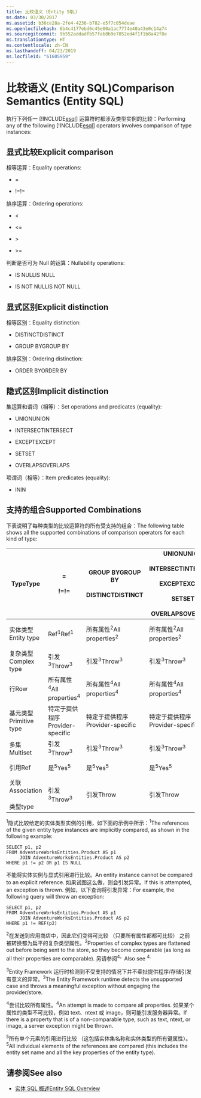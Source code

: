 ```yaml
---
title: 比较语义 (Entity SQL)
ms.date: 03/30/2017
ms.assetid: b36ce28a-2fe4-4236-b782-e5f7c054deae
ms.openlocfilehash: 6b4c4177ebd6c45e00a1ac7774e40a43e0c14a74
ms.sourcegitcommit: 9b552addadfb57fab0b9e7852ed4f1f1b8a42f8e
ms.translationtype: HT
ms.contentlocale: zh-CN
ms.lasthandoff: 04/23/2019
ms.locfileid: "61605959"
---
```

# <a name="comparison-semantics-entity-sql"></a><span data-ttu-id="5dc36-102">比较语义 (Entity SQL)</span><span class="sxs-lookup"><span data-stu-id="5dc36-102">Comparison Semantics (Entity SQL)</span></span>
<span data-ttu-id="5dc36-103">执行下列任一 [!INCLUDE[esql](../../../../../../includes/esql-md.md)] 运算符时都涉及类型实例的比较：</span><span class="sxs-lookup"><span data-stu-id="5dc36-103">Performing any of the following [!INCLUDE[esql](../../../../../../includes/esql-md.md)] operators involves comparison of type instances:</span></span>  
  
## <a name="explicit-comparison"></a><span data-ttu-id="5dc36-104">显式比较</span><span class="sxs-lookup"><span data-stu-id="5dc36-104">Explicit comparison</span></span>  
 <span data-ttu-id="5dc36-105">相等运算：</span><span class="sxs-lookup"><span data-stu-id="5dc36-105">Equality operations:</span></span>  
  
- =  
  
- <span data-ttu-id="5dc36-106">!=</span><span class="sxs-lookup"><span data-stu-id="5dc36-106">!=</span></span>  
  
 <span data-ttu-id="5dc36-107">排序运算：</span><span class="sxs-lookup"><span data-stu-id="5dc36-107">Ordering operations:</span></span>  
  
- <  
  
- \<=  
  
- \>  
  
- \>=  
  
 <span data-ttu-id="5dc36-108">判断是否可为 Null 的运算：</span><span class="sxs-lookup"><span data-stu-id="5dc36-108">Nullability operations:</span></span>  
  
- <span data-ttu-id="5dc36-109">IS NULL</span><span class="sxs-lookup"><span data-stu-id="5dc36-109">IS NULL</span></span>  
  
- <span data-ttu-id="5dc36-110">IS NOT NULL</span><span class="sxs-lookup"><span data-stu-id="5dc36-110">IS NOT NULL</span></span>  
  
## <a name="explicit-distinction"></a><span data-ttu-id="5dc36-111">显式区别</span><span class="sxs-lookup"><span data-stu-id="5dc36-111">Explicit distinction</span></span>  
 <span data-ttu-id="5dc36-112">相等区别：</span><span class="sxs-lookup"><span data-stu-id="5dc36-112">Equality distinction:</span></span>  
  
- <span data-ttu-id="5dc36-113">DISTINCT</span><span class="sxs-lookup"><span data-stu-id="5dc36-113">DISTINCT</span></span>  
  
- <span data-ttu-id="5dc36-114">GROUP BY</span><span class="sxs-lookup"><span data-stu-id="5dc36-114">GROUP BY</span></span>  
  
 <span data-ttu-id="5dc36-115">排序区别：</span><span class="sxs-lookup"><span data-stu-id="5dc36-115">Ordering distinction:</span></span>  
  
- <span data-ttu-id="5dc36-116">ORDER BY</span><span class="sxs-lookup"><span data-stu-id="5dc36-116">ORDER BY</span></span>  
  
## <a name="implicit-distinction"></a><span data-ttu-id="5dc36-117">隐式区别</span><span class="sxs-lookup"><span data-stu-id="5dc36-117">Implicit distinction</span></span>  
 <span data-ttu-id="5dc36-118">集运算和谓词（相等）：</span><span class="sxs-lookup"><span data-stu-id="5dc36-118">Set operations and predicates (equality):</span></span>  
  
- <span data-ttu-id="5dc36-119">UNION</span><span class="sxs-lookup"><span data-stu-id="5dc36-119">UNION</span></span>  
  
- <span data-ttu-id="5dc36-120">INTERSECT</span><span class="sxs-lookup"><span data-stu-id="5dc36-120">INTERSECT</span></span>  
  
- <span data-ttu-id="5dc36-121">EXCEPT</span><span class="sxs-lookup"><span data-stu-id="5dc36-121">EXCEPT</span></span>  
  
- <span data-ttu-id="5dc36-122">SET</span><span class="sxs-lookup"><span data-stu-id="5dc36-122">SET</span></span>  
  
- <span data-ttu-id="5dc36-123">OVERLAPS</span><span class="sxs-lookup"><span data-stu-id="5dc36-123">OVERLAPS</span></span>  
  
 <span data-ttu-id="5dc36-124">项谓词（相等）：</span><span class="sxs-lookup"><span data-stu-id="5dc36-124">Item predicates (equality):</span></span>  
  
- <span data-ttu-id="5dc36-125">IN</span><span class="sxs-lookup"><span data-stu-id="5dc36-125">IN</span></span>  
  
## <a name="supported-combinations"></a><span data-ttu-id="5dc36-126">支持的组合</span><span class="sxs-lookup"><span data-stu-id="5dc36-126">Supported Combinations</span></span>  
 <span data-ttu-id="5dc36-127">下表说明了每种类型的比较运算符的所有受支持的组合：</span><span class="sxs-lookup"><span data-stu-id="5dc36-127">The following table shows all the supported combinations of comparison operators for each kind of type:</span></span>  
  
|<span data-ttu-id="5dc36-128">**Type**</span><span class="sxs-lookup"><span data-stu-id="5dc36-128">**Type**</span></span>|**=**<br /><br /> <span data-ttu-id="5dc36-129">**\!=**</span><span class="sxs-lookup"><span data-stu-id="5dc36-129">**!=**</span></span>|<span data-ttu-id="5dc36-130">**GROUP BY**</span><span class="sxs-lookup"><span data-stu-id="5dc36-130">**GROUP BY**</span></span><br /><br /> <span data-ttu-id="5dc36-131">**DISTINCT**</span><span class="sxs-lookup"><span data-stu-id="5dc36-131">**DISTINCT**</span></span>|<span data-ttu-id="5dc36-132">**UNION**</span><span class="sxs-lookup"><span data-stu-id="5dc36-132">**UNION**</span></span><br /><br /> <span data-ttu-id="5dc36-133">**INTERSECT**</span><span class="sxs-lookup"><span data-stu-id="5dc36-133">**INTERSECT**</span></span><br /><br /> <span data-ttu-id="5dc36-134">**EXCEPT**</span><span class="sxs-lookup"><span data-stu-id="5dc36-134">**EXCEPT**</span></span><br /><br /> <span data-ttu-id="5dc36-135">**SET**</span><span class="sxs-lookup"><span data-stu-id="5dc36-135">**SET**</span></span><br /><br /> <span data-ttu-id="5dc36-136">**OVERLAPS**</span><span class="sxs-lookup"><span data-stu-id="5dc36-136">**OVERLAPS**</span></span>|<span data-ttu-id="5dc36-137">**IN**</span><span class="sxs-lookup"><span data-stu-id="5dc36-137">**IN**</span></span>|<span data-ttu-id="5dc36-138">**<   <=**</span><span class="sxs-lookup"><span data-stu-id="5dc36-138">**<   <=**</span></span><br /><br /> <span data-ttu-id="5dc36-139">**>   >=**</span><span class="sxs-lookup"><span data-stu-id="5dc36-139">**>   >=**</span></span>|<span data-ttu-id="5dc36-140">**ORDER BY**</span><span class="sxs-lookup"><span data-stu-id="5dc36-140">**ORDER BY**</span></span>|<span data-ttu-id="5dc36-141">**为 NULL**</span><span class="sxs-lookup"><span data-stu-id="5dc36-141">**IS NULL**</span></span><br /><br /> <span data-ttu-id="5dc36-142">**不为 NULL**</span><span class="sxs-lookup"><span data-stu-id="5dc36-142">**IS NOT NULL**</span></span>|  
|-|-|-|-|-|-|-|-|  
|<span data-ttu-id="5dc36-143">实体类型</span><span class="sxs-lookup"><span data-stu-id="5dc36-143">Entity type</span></span>|<span data-ttu-id="5dc36-144">Ref<sup>1</sup></span><span class="sxs-lookup"><span data-stu-id="5dc36-144">Ref<sup>1</sup></span></span>|<span data-ttu-id="5dc36-145">所有属性<sup>2</sup></span><span class="sxs-lookup"><span data-stu-id="5dc36-145">All properties<sup>2</sup></span></span>|<span data-ttu-id="5dc36-146">所有属性<sup>2</sup></span><span class="sxs-lookup"><span data-stu-id="5dc36-146">All properties<sup>2</sup></span></span>|<span data-ttu-id="5dc36-147">所有属性<sup>2</sup></span><span class="sxs-lookup"><span data-stu-id="5dc36-147">All properties<sup>2</sup></span></span>|<span data-ttu-id="5dc36-148">引发<sup>3</sup></span><span class="sxs-lookup"><span data-stu-id="5dc36-148">Throw<sup>3</sup></span></span>|<span data-ttu-id="5dc36-149">引发<sup>3</sup></span><span class="sxs-lookup"><span data-stu-id="5dc36-149">Throw<sup>3</sup></span></span>|<span data-ttu-id="5dc36-150">Ref<sup>1</sup></span><span class="sxs-lookup"><span data-stu-id="5dc36-150">Ref<sup>1</sup></span></span>|  
|<span data-ttu-id="5dc36-151">复杂类型</span><span class="sxs-lookup"><span data-stu-id="5dc36-151">Complex type</span></span>|<span data-ttu-id="5dc36-152">引发<sup>3</sup></span><span class="sxs-lookup"><span data-stu-id="5dc36-152">Throw<sup>3</sup></span></span>|<span data-ttu-id="5dc36-153">引发<sup>3</sup></span><span class="sxs-lookup"><span data-stu-id="5dc36-153">Throw<sup>3</sup></span></span>|<span data-ttu-id="5dc36-154">引发<sup>3</sup></span><span class="sxs-lookup"><span data-stu-id="5dc36-154">Throw<sup>3</sup></span></span>|<span data-ttu-id="5dc36-155">引发<sup>3</sup></span><span class="sxs-lookup"><span data-stu-id="5dc36-155">Throw<sup>3</sup></span></span>|<span data-ttu-id="5dc36-156">引发<sup>3</sup></span><span class="sxs-lookup"><span data-stu-id="5dc36-156">Throw<sup>3</sup></span></span>|<span data-ttu-id="5dc36-157">引发<sup>3</sup></span><span class="sxs-lookup"><span data-stu-id="5dc36-157">Throw<sup>3</sup></span></span>|<span data-ttu-id="5dc36-158">引发<sup>3</sup></span><span class="sxs-lookup"><span data-stu-id="5dc36-158">Throw<sup>3</sup></span></span>|  
|<span data-ttu-id="5dc36-159">行</span><span class="sxs-lookup"><span data-stu-id="5dc36-159">Row</span></span>|<span data-ttu-id="5dc36-160">所有属性<sup>4</sup></span><span class="sxs-lookup"><span data-stu-id="5dc36-160">All properties<sup>4</sup></span></span>|<span data-ttu-id="5dc36-161">所有属性<sup>4</sup></span><span class="sxs-lookup"><span data-stu-id="5dc36-161">All properties<sup>4</sup></span></span>|<span data-ttu-id="5dc36-162">所有属性<sup>4</sup></span><span class="sxs-lookup"><span data-stu-id="5dc36-162">All properties<sup>4</sup></span></span>|<span data-ttu-id="5dc36-163">引发<sup>3</sup></span><span class="sxs-lookup"><span data-stu-id="5dc36-163">Throw<sup>3</sup></span></span>|<span data-ttu-id="5dc36-164">引发<sup>3</sup></span><span class="sxs-lookup"><span data-stu-id="5dc36-164">Throw<sup>3</sup></span></span>|<span data-ttu-id="5dc36-165">所有属性<sup>4</sup></span><span class="sxs-lookup"><span data-stu-id="5dc36-165">All properties<sup>4</sup></span></span>|<span data-ttu-id="5dc36-166">引发<sup>3</sup></span><span class="sxs-lookup"><span data-stu-id="5dc36-166">Throw<sup>3</sup></span></span>|  
|<span data-ttu-id="5dc36-167">基元类型</span><span class="sxs-lookup"><span data-stu-id="5dc36-167">Primitive type</span></span>|<span data-ttu-id="5dc36-168">特定于提供程序</span><span class="sxs-lookup"><span data-stu-id="5dc36-168">Provider-specific</span></span>|<span data-ttu-id="5dc36-169">特定于提供程序</span><span class="sxs-lookup"><span data-stu-id="5dc36-169">Provider-specific</span></span>|<span data-ttu-id="5dc36-170">特定于提供程序</span><span class="sxs-lookup"><span data-stu-id="5dc36-170">Provider-specific</span></span>|<span data-ttu-id="5dc36-171">特定于提供程序</span><span class="sxs-lookup"><span data-stu-id="5dc36-171">Provider-specific</span></span>|<span data-ttu-id="5dc36-172">特定于提供程序</span><span class="sxs-lookup"><span data-stu-id="5dc36-172">Provider-specific</span></span>|<span data-ttu-id="5dc36-173">特定于提供程序</span><span class="sxs-lookup"><span data-stu-id="5dc36-173">Provider-specific</span></span>|<span data-ttu-id="5dc36-174">特定于提供程序</span><span class="sxs-lookup"><span data-stu-id="5dc36-174">Provider-specific</span></span>|  
|<span data-ttu-id="5dc36-175">多集</span><span class="sxs-lookup"><span data-stu-id="5dc36-175">Multiset</span></span>|<span data-ttu-id="5dc36-176">引发<sup>3</sup></span><span class="sxs-lookup"><span data-stu-id="5dc36-176">Throw<sup>3</sup></span></span>|<span data-ttu-id="5dc36-177">引发<sup>3</sup></span><span class="sxs-lookup"><span data-stu-id="5dc36-177">Throw<sup>3</sup></span></span>|<span data-ttu-id="5dc36-178">引发<sup>3</sup></span><span class="sxs-lookup"><span data-stu-id="5dc36-178">Throw<sup>3</sup></span></span>|<span data-ttu-id="5dc36-179">引发<sup>3</sup></span><span class="sxs-lookup"><span data-stu-id="5dc36-179">Throw<sup>3</sup></span></span>|<span data-ttu-id="5dc36-180">引发<sup>3</sup></span><span class="sxs-lookup"><span data-stu-id="5dc36-180">Throw<sup>3</sup></span></span>|<span data-ttu-id="5dc36-181">引发<sup>3</sup></span><span class="sxs-lookup"><span data-stu-id="5dc36-181">Throw<sup>3</sup></span></span>|<span data-ttu-id="5dc36-182">引发<sup>3</sup></span><span class="sxs-lookup"><span data-stu-id="5dc36-182">Throw<sup>3</sup></span></span>|  
|<span data-ttu-id="5dc36-183">引用</span><span class="sxs-lookup"><span data-stu-id="5dc36-183">Ref</span></span>|<span data-ttu-id="5dc36-184">是<sup>5</sup></span><span class="sxs-lookup"><span data-stu-id="5dc36-184">Yes<sup>5</sup></span></span>|<span data-ttu-id="5dc36-185">是<sup>5</sup></span><span class="sxs-lookup"><span data-stu-id="5dc36-185">Yes<sup>5</sup></span></span>|<span data-ttu-id="5dc36-186">是<sup>5</sup></span><span class="sxs-lookup"><span data-stu-id="5dc36-186">Yes<sup>5</sup></span></span>|<span data-ttu-id="5dc36-187">是<sup>5</sup></span><span class="sxs-lookup"><span data-stu-id="5dc36-187">Yes<sup>5</sup></span></span>|<span data-ttu-id="5dc36-188">引发</span><span class="sxs-lookup"><span data-stu-id="5dc36-188">Throw</span></span>|<span data-ttu-id="5dc36-189">引发</span><span class="sxs-lookup"><span data-stu-id="5dc36-189">Throw</span></span>|<span data-ttu-id="5dc36-190">是<sup>5</sup></span><span class="sxs-lookup"><span data-stu-id="5dc36-190">Yes<sup>5</sup></span></span>|  
|<span data-ttu-id="5dc36-191">关联</span><span class="sxs-lookup"><span data-stu-id="5dc36-191">Association</span></span><br /><br /> <span data-ttu-id="5dc36-192">类型</span><span class="sxs-lookup"><span data-stu-id="5dc36-192">type</span></span>|<span data-ttu-id="5dc36-193">引发<sup>3</sup></span><span class="sxs-lookup"><span data-stu-id="5dc36-193">Throw<sup>3</sup></span></span>|<span data-ttu-id="5dc36-194">引发</span><span class="sxs-lookup"><span data-stu-id="5dc36-194">Throw</span></span>|<span data-ttu-id="5dc36-195">引发</span><span class="sxs-lookup"><span data-stu-id="5dc36-195">Throw</span></span>|<span data-ttu-id="5dc36-196">引发</span><span class="sxs-lookup"><span data-stu-id="5dc36-196">Throw</span></span>|<span data-ttu-id="5dc36-197">引发<sup>3</sup></span><span class="sxs-lookup"><span data-stu-id="5dc36-197">Throw<sup>3</sup></span></span>|<span data-ttu-id="5dc36-198">引发<sup>3</sup></span><span class="sxs-lookup"><span data-stu-id="5dc36-198">Throw<sup>3</sup></span></span>|<span data-ttu-id="5dc36-199">引发<sup>3</sup></span><span class="sxs-lookup"><span data-stu-id="5dc36-199">Throw<sup>3</sup></span></span>|  
  
 <span data-ttu-id="5dc36-200"><sup>1</sup>隐式比较给定的实体类型实例的引用，如下面的示例中所示：</span><span class="sxs-lookup"><span data-stu-id="5dc36-200"><sup>1</sup>The references of the given entity type instances are implicitly compared, as shown in the following example:</span></span>  
  
```  
SELECT p1, p2   
FROM AdventureWorksEntities.Product AS p1   
     JOIN AdventureWorksEntities.Product AS p2   
WHERE p1 != p2 OR p1 IS NULL  
```  
  
 <span data-ttu-id="5dc36-201">不能将实体实例与显式引用进行比较。</span><span class="sxs-lookup"><span data-stu-id="5dc36-201">An entity instance cannot be compared to an explicit reference.</span></span> <span data-ttu-id="5dc36-202">如果试图这么做，则会引发异常。</span><span class="sxs-lookup"><span data-stu-id="5dc36-202">If this is attempted, an exception is thrown.</span></span> <span data-ttu-id="5dc36-203">例如，以下查询将引发异常：</span><span class="sxs-lookup"><span data-stu-id="5dc36-203">For example, the following query will throw an exception:</span></span>  
  
```  
SELECT p1, p2   
FROM AdventureWorksEntities.Product AS p1   
     JOIN AdventureWorksEntities.Product AS p2   
WHERE p1 != REF(p2)  
```  
  
 <span data-ttu-id="5dc36-204"><sup>2</sup>在发送到应用商店中，因此它们变得可比较 （只要所有属性都都可比较） 之前被转换都为扁平的复杂类型属性。</span><span class="sxs-lookup"><span data-stu-id="5dc36-204"><sup>2</sup>Properties of complex types are flattened out before being sent to the store, so they become comparable (as long as all their properties are comparable).</span></span> <span data-ttu-id="5dc36-205">另请参阅<sup>4。</sup></span><span class="sxs-lookup"><span data-stu-id="5dc36-205">Also see <sup>4.</sup></span></span>  
  
 <span data-ttu-id="5dc36-206"><sup>3</sup>Entity Framework 运行时检测到不受支持的情况下并不牵扯提供程序/存储引发有意义的异常。</span><span class="sxs-lookup"><span data-stu-id="5dc36-206"><sup>3</sup>The Entity Framework runtime detects the unsupported case and throws a meaningful exception without engaging the provider/store.</span></span>  
  
 <span data-ttu-id="5dc36-207"><sup>4</sup>尝试比较所有属性。</span><span class="sxs-lookup"><span data-stu-id="5dc36-207"><sup>4</sup>An attempt is made to compare all properties.</span></span> <span data-ttu-id="5dc36-208">如果某个属性的类型不可比较，例如 text、ntext 或 image，则可能引发服务器异常。</span><span class="sxs-lookup"><span data-stu-id="5dc36-208">If there is a property that is of a non-comparable type, such as text, ntext, or image, a server exception might be thrown.</span></span>  
  
 <span data-ttu-id="5dc36-209"><sup>5</sup>所有单个元素的引用进行比较 （这包括实体集名称和实体类型的所有键属性）。</span><span class="sxs-lookup"><span data-stu-id="5dc36-209"><sup>5</sup>All individual elements of the references are compared (this includes the entity set name and all the key properties of the entity type).</span></span>  
  
## <a name="see-also"></a><span data-ttu-id="5dc36-210">请参阅</span><span class="sxs-lookup"><span data-stu-id="5dc36-210">See also</span></span>

- [<span data-ttu-id="5dc36-211">实体 SQL 概述</span><span class="sxs-lookup"><span data-stu-id="5dc36-211">Entity SQL Overview</span></span>](../../../../../../docs/framework/data/adonet/ef/language-reference/entity-sql-overview.md)
